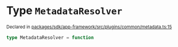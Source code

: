 # Type `MetadataResolver`
<sub>Declared in [packages/sdk/app-framework/src/plugins/common/metadata.ts:15](https://github.com/dxos/dxos/blob/516b7546a/packages/sdk/app-framework/src/plugins/common/metadata.ts#L15)</sub>




```ts
type MetadataResolver = function
```
